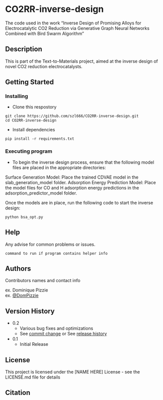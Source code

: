 # CO2RR-inverse-design

The code used in the work “Inverse Design of Promising Alloys for Electrocatalytic CO2 Reduction via Generative Graph Neural Networks Combined with Bird Swarm Algorithm”

## Description

This is part of the Text-to-Materials project, aimed at the inverse design of novel CO2 reduction electrocatalysts.

## Getting Started

### Installing

* Clone this respostory
```
git clone https://github.com/szl666/CO2RR-inverse-design.git
cd CO2RR-inverse-design
```
* Install dependencies 
```
pip install -r requirements.txt
```

### Executing program

* To begin the inverse design process, ensure that the following model files are placed in the appropriate directories:

Surface Generation Model: Place the trained CDVAE model in the slab_generation_model folder.
Adsorption Energy Prediction Model: Place the model files for CO and H adsorption energy predictions in the adsorption_predictor_model folder.

Once the models are in place, run the following code to start the inverse design:
```
python bsa_opt.py
```

## Help

Any advise for common problems or issues.
```
command to run if program contains helper info
```

## Authors

Contributors names and contact info

ex. Dominique Pizzie  
ex. [@DomPizzie](https://twitter.com/dompizzie)

## Version History

* 0.2
    * Various bug fixes and optimizations
    * See [commit change]() or See [release history]()
* 0.1
    * Initial Release

## License

This project is licensed under the [NAME HERE] License - see the LICENSE.md file for details

## Citation



